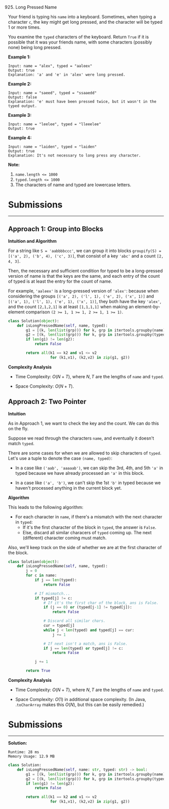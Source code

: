 925. Long Pressed Name

Your friend is typing his `name` into a keyboard.  Sometimes, when typing a character `c`, the key might get long pressed, and the character will be typed 1 or more times.

You examine the `typed` characters of the keyboard.  Return `True` if it is possible that it was your friends name, with some characters (possibly none) being long pressed.

 

**Example 1:**
```
Input: name = "alex", typed = "aaleex"
Output: true
Explanation: 'a' and 'e' in 'alex' were long pressed.
```

**Example 2:**
```
Input: name = "saeed", typed = "ssaaedd"
Output: false
Explanation: 'e' must have been pressed twice, but it wasn't in the typed output.
```

**Example 3:**
```
Input: name = "leelee", typed = "lleeelee"
Output: true
```

**Example 4:**
```
Input: name = "laiden", typed = "laiden"
Output: true
Explanation: It's not necessary to long press any character.
```

**Note:**

1. `name.length <= 1000`
1. `typed.length <= 1000`
1. The characters of name and typed are lowercase letters.

# Submissions
---
## Approach 1: Group into Blocks
**Intuition and Algorithm**

For a string like `S = 'aabbbbccc'`, we can group it into blocks `groupify(S) = [('a', 2), ('b', 4), ('c', 3)]`, that consist of a key `'abc'` and a count `[2, 4, 3]`.

Then, the necessary and sufficient condition for typed to be a long-pressed version of name is that the keys are the same, and each entry of the count of typed is at least the entry for the count of name.

For example, `'aaleex'` is a long-pressed version of `'alex'`: because when considering the groups `[('a', 2), ('l', 1), ('e', 2), ('x', 1)]` and `[('a', 1), ('l', 1), ('e', 1), ('x', 1)]`, they both have the key `'alex'`, and the count `[2,1,2,1]` is at least `[1,1,1,1]` when making an element-by-element comparison `(2 >= 1, 1 >= 1, 2 >= 1, 1 >= 1)`.

```python
class Solution(object):
    def isLongPressedName(self, name, typed):
        g1 = [(k, len(list(grp))) for k, grp in itertools.groupby(name)]
        g2 = [(k, len(list(grp))) for k, grp in itertools.groupby(typed)]
        if len(g1) != len(g2):
            return False

        return all(k1 == k2 and v1 <= v2
                   for (k1,v1), (k2,v2) in zip(g1, g2))
```

**Complexity Analysis**

* Time Complexity: $O(N+T)$, where $N, T$ are the lengths of `name` and `typed`.

* Space Complexity: $O(N+T)$.

## Approach 2: Two Pointer
**Intuition**

As in Approach 1, we want to check the key and the count. We can do this on the fly.

Suppose we read through the characters `name`, and eventually it doesn't match `typed`.

There are some cases for when we are allowed to skip characters of `typed`. Let's use a tuple to denote the case `(name, typed)`:

* In a case like `('aab', 'aaaaab')`, we can skip the 3rd, 4th, and 5th `'a'` in typed because we have already processed an `'a'` in this block.

* In a case like `('a', 'b')`, we can't skip the 1st `'b'` in typed because we haven't processed anything in the current block yet.

**Algorithm**

This leads to the following algorithm:

* For each character in `name`, if there's a mismatch with the next character in `typed`:
    * If it's the first character of the block in `typed`, the answer is `False`.
    * Else, discard all similar characers of `typed` coming up. The next (different) character coming must match.

Also, we'll keep track on the side of whether we are at the first character of the block.

```python
class Solution(object):
    def isLongPressedName(self, name, typed):
        j = 0
        for c in name:
            if j == len(typed):
                return False

            # If mismatch...
            if typed[j] != c:
                # If it's the first char of the block, ans is False.
                if (j == 0) or (typed[j-1] != typed[j]):
                    return False

                # Discard all similar chars.
                cur = typed[j]
                while j < len(typed) and typed[j] == cur:
                    j += 1

                # If next isn't a match, ans is False.
                if j == len(typed) or typed[j] != c:
                    return False

            j += 1

        return True
```

**Complexity Analysis**

* Time Complexity: $O(N+T)$, where $N, T$ are the lengths of `name` and `typed`.

* Space Complexity: $O(1)$ in additional space complexity. (In Java, .`toCharArray` makes this $O(N)$, but this can be easily remedied.)

# Submissions
---
**Solution:**
```
Runtime: 28 ms
Memory Usage: 12.9 MB
```
```python
class Solution:
    def isLongPressedName(self, name: str, typed: str) -> bool:
        g1 = [(k, len(list(grp))) for k, grp in itertools.groupby(name)]
        g2 = [(k, len(list(grp))) for k, grp in itertools.groupby(typed)]
        if len(g1) != len(g2):
            return False

        return all(k1 == k2 and v1 <= v2
                   for (k1,v1), (k2,v2) in zip(g1, g2))
```